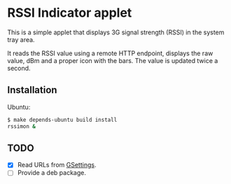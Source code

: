 # RSSI Indicator applet

This is a simple applet that displays 3G signal strength (RSSI) in the system tray area.

It reads the RSSI value using a remote HTTP endpoint, displays the raw value,
dBm and a proper icon with the bars.  The value is updated twice a second.


## Installation

Ubuntu:

```bash
$ make depends-ubuntu build install
rssimon &
```


## TODO

- [x] Read URLs from [GSettings](https://wiki.gnome.org/Projects/Vala/GSettingsSample).
- [ ] Provide a deb package.
